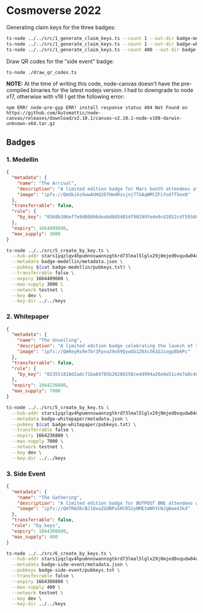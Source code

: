 # Cosmoverse 2022

Generating claim keys for the three badges:

```bash
ts-node ../../src/1_generate_claim_keys.ts --count 1 --out-dir badge-medellin
ts-node ../../src/1_generate_claim_keys.ts --count 1 --out-dir badge-whitepaper
ts-node ../../src/1_generate_claim_keys.ts --count 400 --out-dir badge-side-event
```

Draw QR codes for the "side event" badge:

```bash
ts-node ./draw_qr_codes.ts
```

**NOTE:** At the time of writing this code, node-canvas doesn't have the pre-compiled binaries for the latest nodejs version. I had to downgrade to node v17, otherwise with v18 I get the following error:

```plain
npm ERR! node-pre-gyp ERR! install response status 404 Not Found on https://github.com/Automattic/node-canvas/releases/download/v2.10.1/canvas-v2.10.1-node-v108-darwin-unknown-x64.tar.gz
```

## Badges

### 1. Medellin

```json
{
  "metadata": {
    "name": "The Arrival",
    "description": "A limited edition badge for Mars booth attendees at Cosmoverse 2022 in Medellín, Colombia",
    "image": "ipfs://QmdkihzXwwAUHQ2D7Hm4Rzsjnj7TGAqWMtZFifodfTSexN"
  },
  "transferrable": false,
  "rule": {
    "by_key": "0368b306ef7e9d08896deabd8054054f90199fe4e9cd2852cdf593d83eba784b1f"
  },
  "expiry": 1664409600,
  "max_supply": 3000
}
```

```bash
ts-node ../../src/5_create_by_key.ts \
  --hub-addr stars1yqzlqv4hpumnnswannzgtkrd73lmal5lglx29j0mjed0vqudw04qc8j5ga \
  --metadata badge-medellin/metadata.json \
  --pubkey $(cat badge-medellin/pubkeys.txt) \
  --transferrable false \
  --expiry 1664409600 \
  --max-supply 3000 \
  --network testnet \
  --key dev \
  --key-dir ../../keys
```

### 2. Whitepaper

```json
{
  "metadata": {
    "name": "The Unveiling",
    "description": "A limited edition badge celebrating the launch of the Mars Whitepaper during Cosmosverse 2022",
    "image": "ipfs://QmReyRs9e7br3Fpso29o89QywGG1Z6Xc561GJzagp8b6Pc"
  },
  "transferrable": false,
  "rule": {
    "by_key": "023551818d2adc71ba84785b28280258ce4d994a26e8e51c4e7a0c4d7e13cd869b"
  },
  "expiry": 1664236800,
  "max_supply": 7000
}
```

```bash
ts-node ../../src/5_create_by_key.ts \
  --hub-addr stars1yqzlqv4hpumnnswannzgtkrd73lmal5lglx29j0mjed0vqudw04qc8j5ga \
  --metadata badge-whitepaper/metadata.json \
  --pubkey $(cat badge-whitepaper/pubkeys.txt) \
  --transferrable false \
  --expiry 1664236800 \
  --max-supply 7000 \
  --network testnet \
  --key dev \
  --key-dir ../../keys
```

### 3. Side Event

```json
{
  "metadata": {
    "name": "The Gathering",
    "description": "A limited edition badge for ØUTPOST ØNE attendees who joined Mars and Osmosis at Palau on Sept. 26, 2022 in Antioquia, Colombia",
    "image": "ipfs://QmTRAZ6cBJ18xaZGUBPuSRCR52yNMEtmNhYCNJgWae43kd"
  },
  "transferrable": false,
  "rule": "by_keys",
  "expiry": 1664308800,
  "max_supply": 400
}
```

```bash
ts-node ../../src/6_create_by_keys.ts \
  --hub-addr stars1yqzlqv4hpumnnswannzgtkrd73lmal5lglx29j0mjed0vqudw04qc8j5ga \
  --metadata badge-side-event/metadata.json \
  --pubkeys badge-side-event/pubkeys.txt \
  --transferrable false \
  --expiry 1664308800 \
  --max-supply 400 \
  --network testnet \
  --key dev \
  --key-dir ../../keys
```
